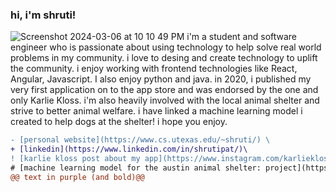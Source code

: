### hi, i'm shruti! 

![Screenshot 2024-03-06 at 10 10 49 PM](https://github.com/shruti2003/shruti2003/assets/60987296/a6e813ec-dda2-49bd-9e5f-3b4b3e37d75d)
i'm a student and software engineer who is passionate about using technology to help solve real world problems in my community. i love to desing and create technology to uplift the community. 
i enjoy working with frontend technologies like React, Angular, Javascript. I also enjoy python and java. in 2020, i published my very first application on to the app store and was endorsed by the one
and only Karlie Kloss. i'm also heavily involved with the local animal shelter and strive to better animal welfare. i have linked a machine learning model i created to help dogs at the shelter! i hope
you enjoy. 


```diff
- [personal website](https://www.cs.utexas.edu/~shruti/) \
+ [linkedin](https://www.linkedin.com/in/shrutipat/)\
! [karlie kloss post about my app](https://www.instagram.com/karliekloss/p/CGn0bEnDEov/) 📱\
# [machine learning model for the austin animal shelter: project](https://github.com/shruti2003/MLFinalProject)  🐶\
@@ text in purple (and bold)@@
```

